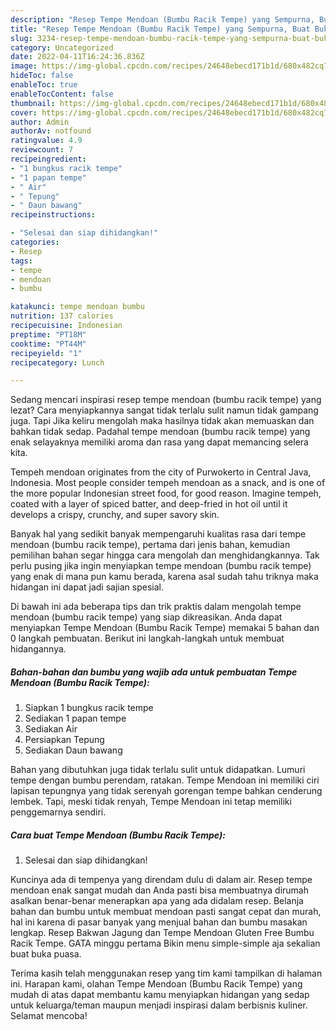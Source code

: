 ```yaml
---
description: "Resep Tempe Mendoan (Bumbu Racik Tempe) yang Sempurna, Buat Buka Puasa Bikin Ngiler"
title: "Resep Tempe Mendoan (Bumbu Racik Tempe) yang Sempurna, Buat Buka Puasa Bikin Ngiler"
slug: 3234-resep-tempe-mendoan-bumbu-racik-tempe-yang-sempurna-buat-buka-puasa-bikin-ngiler
category: Uncategorized
date: 2022-04-11T16:24:36.836Z
image: https://img-global.cpcdn.com/recipes/24648ebecd171b1d/680x482cq70/tempe-mendoan-bumbu-racik-tempe-foto-resep-utama.jpg
hideToc: false
enableToc: true
enableTocContent: false
thumbnail: https://img-global.cpcdn.com/recipes/24648ebecd171b1d/680x482cq70/tempe-mendoan-bumbu-racik-tempe-foto-resep-utama.jpg
cover: https://img-global.cpcdn.com/recipes/24648ebecd171b1d/680x482cq70/tempe-mendoan-bumbu-racik-tempe-foto-resep-utama.jpg
author: Admin
authorAv: notfound
ratingvalue: 4.9
reviewcount: 7
recipeingredient:
- "1 bungkus racik tempe"
- "1 papan tempe"
- " Air"
- " Tepung"
- " Daun bawang"
recipeinstructions:

- "Selesai dan siap dihidangkan!"
categories:
- Resep
tags:
- tempe
- mendoan
- bumbu

katakunci: tempe mendoan bumbu 
nutrition: 137 calories
recipecuisine: Indonesian
preptime: "PT18M"
cooktime: "PT44M"
recipeyield: "1"
recipecategory: Lunch

---
```



Sedang mencari inspirasi resep tempe mendoan (bumbu racik tempe) yang lezat? Cara menyiapkannya sangat tidak terlalu sulit namun tidak gampang juga. Tapi Jika keliru mengolah maka hasilnya tidak akan memuaskan dan bahkan tidak sedap. Padahal tempe mendoan (bumbu racik tempe) yang enak selayaknya memiliki aroma dan rasa yang dapat memancing selera kita.


Tempeh mendoan originates from the city of Purwokerto in Central Java, Indonesia. Most people consider tempeh mendoan as a snack, and is one of the more popular Indonesian street food, for good reason. Imagine tempeh, coated with a layer of spiced batter, and deep-fried in hot oil until it develops a crispy, crunchy, and super savory skin.

Banyak hal yang sedikit banyak mempengaruhi kualitas rasa dari tempe mendoan (bumbu racik tempe), pertama dari jenis bahan, kemudian pemilihan bahan segar hingga cara mengolah dan menghidangkannya. Tak perlu pusing jika ingin menyiapkan tempe mendoan (bumbu racik tempe) yang enak di mana pun kamu berada, karena asal sudah tahu triknya maka hidangan ini dapat jadi sajian spesial.


Di bawah ini ada beberapa tips dan trik praktis dalam mengolah tempe mendoan (bumbu racik tempe) yang siap dikreasikan. Anda dapat menyiapkan Tempe Mendoan (Bumbu Racik Tempe) memakai 5 bahan dan 0 langkah pembuatan. Berikut ini langkah-langkah untuk membuat hidangannya.

<!--inarticleads1-->

##### Bahan-bahan dan bumbu yang wajib ada untuk pembuatan Tempe Mendoan (Bumbu Racik Tempe):

1. Siapkan 1 bungkus racik tempe
1. Sediakan 1 papan tempe
1. Sediakan  Air
1. Persiapkan  Tepung
1. Sediakan  Daun bawang


Bahan yang dibutuhkan juga tidak terlalu sulit untuk didapatkan. Lumuri tempe dengan bumbu perendam, ratakan. Tempe Mendoan ini memiliki ciri lapisan tepungnya yang tidak serenyah gorengan tempe bahkan cenderung lembek. Tapi, meski tidak renyah, Tempe Mendoan ini tetap memiliki penggemarnya sendiri. 

<!--inarticleads2-->

##### Cara buat Tempe Mendoan (Bumbu Racik Tempe):


1. Selesai dan siap dihidangkan!

Kuncinya ada di tempenya yang direndam dulu di dalam air. Resep tempe mendoan enak sangat mudah dan Anda pasti bisa membuatnya dirumah asalkan benar-benar menerapkan apa yang ada didalam resep. Belanja bahan dan bumbu untuk membuat mendoan pasti sangat cepat dan murah, hal ini karena di pasar banyak yang menjual bahan dan bumbu masakan lengkap. Resep Bakwan Jagung dan Tempe Mendoan Gluten Free Bumbu Racik Tempe. GATA minggu pertama Bikin menu simple-simple aja sekalian buat buka puasa. 

Terima kasih telah menggunakan resep yang tim kami tampilkan di halaman ini. Harapan kami, olahan Tempe Mendoan (Bumbu Racik Tempe) yang mudah di atas dapat membantu kamu menyiapkan hidangan yang sedap untuk keluarga/teman maupun menjadi inspirasi dalam berbisnis kuliner. Selamat mencoba!
